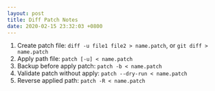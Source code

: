 ```yaml
---
layout: post
title: Diff Patch Notes
date: 2020-02-15 23:32:03 +0800
---
```


1. Create patch file: `diff -u file1 file2 > name.patch`, or `git diff > name.patch`
1. Apply path file: `patch [-u] < name.patch`
1. Backup before apply patch: `patch -b < name.patch`
1. Validate patch without apply: `patch --dry-run < name.patch`
1. Reverse applied path: `patch -R < name.patch`

